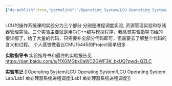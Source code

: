 ```yaml
---
{"dg-publish":true,"permalink":"/Operating System/LCU Operating System/LCU Operating System Lab/LCU Operating System Lab/","dgPassFrontmatter":true,"noteIcon":"","created":"2025-04-12T16:38:23.016+08:00","updated":"2025-04-15T20:53:54.376+08:00"}
---
```


LCU的操作系统课的实验分为三个部分 分别是进程调度实验, 资源管理实验和存储器管理实验。三个实验主要就是用C/C++编写模拟程序，我感觉实验指导书给的很详细了，给了大量的代码，只需要补全部分代码即可，但需要去了解整个代码的含义和过程。
个人感觉做着比CMU15445的Project简单很多

**实验指导书**
实验指导书和最终的实验报告见 https://pan.baidu.com/s/1fXGMGbx0aWC2GWF3K_bxUQ?pwd=QZLC 

**实验笔记**
[[Operating System/LCU Operating System/LCU Operating System Lab/Lab1 单处理器系统进程调度\|Lab1 单处理器系统进程调度]]
